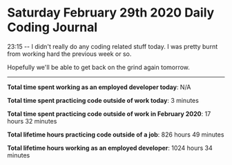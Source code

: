 # Saturday February 29th 2020 Daily Coding Journal

23:15 -- I didn't really do any coding related stuff today. I was pretty burnt from working hard the previous week or so. 

Hopefully we'll be able to get back on the grind again tomorrow.
___
**Total time spent working as an employed developer today**: N/A

**Total time spent practicing code outside of work today**: 3 minutes

**Total time spent practicing code outside of work in February 2020**: 17 hours 32 minutes

**Total lifetime hours practicing code outside of a job**: 826 hours 49 minutes

**Total lifetime hours working as an employed developer**: 1024 hours 34 minutes